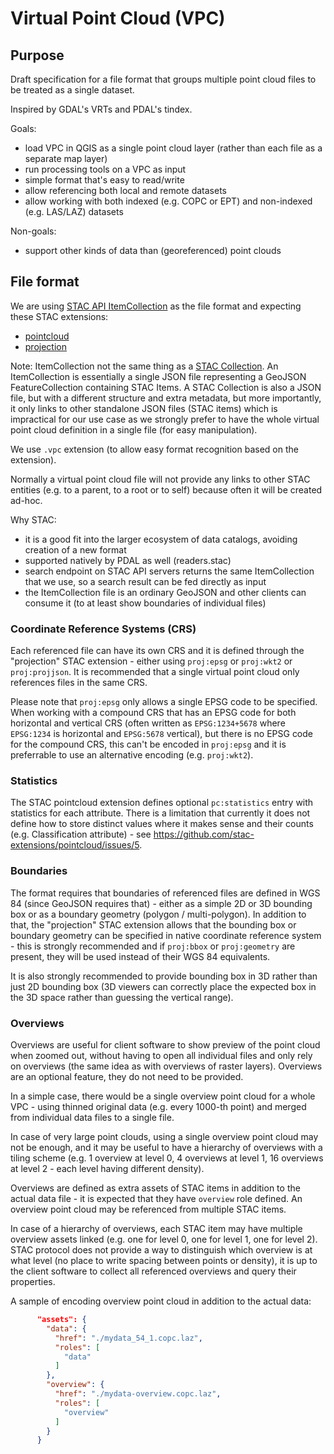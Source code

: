 # Virtual Point Cloud (VPC)

## Purpose

Draft specification for a file format that groups multiple point cloud files to be treated as a single dataset.

Inspired by GDAL's VRTs and PDAL's tindex.

Goals:
- load VPC in QGIS as a single point cloud layer (rather than each file as a separate map layer)
- run processing tools on a VPC as input
- simple format that's easy to read/write
- allow referencing both local and remote datasets
- allow working with both indexed (e.g. COPC or EPT) and non-indexed (e.g. LAS/LAZ) datasets

Non-goals:
- support other kinds of data than (georeferenced) point clouds

## File format

We are using [STAC API ItemCollection](https://github.com/radiantearth/stac-api-spec/blob/main/fragments/itemcollection/README.md) as the file format and expecting these STAC extensions:
 - [pointcloud](https://github.com/stac-extensions/pointcloud/)
 - [projection](https://github.com/stac-extensions/projection/)

Note: ItemCollection not the same thing as a [STAC Collection](https://github.com/radiantearth/stac-spec/blob/master/collection-spec/README.md). An ItemCollection is essentially a single JSON file representing a GeoJSON FeatureCollection containing STAC Items. A STAC Collection is also a JSON file,
but with a different structure and extra metadata, but more importantly, it only links to other standalone JSON files (STAC items) which
is impractical for our use case as we strongly prefer to have the whole virtual point cloud definition in a single file (for easy manipulation).

We use `.vpc` extension (to allow easy format recognition based on the extension).

Normally a virtual point cloud file will not provide any links to other STAC entities (e.g. to a parent, to a root or to self) because often it will be created ad-hoc.

Why STAC:
- it is a good fit into the larger ecosystem of data catalogs, avoiding creation of a new format
- supported natively by PDAL as well (readers.stac)
- search endpoint on STAC API servers returns the same ItemCollection that we use, so a search result can be fed directly as input
- the ItemCollection file is an ordinary GeoJSON and other clients can consume it (to at least show boundaries of individual files)

### Coordinate Reference Systems (CRS)

Each referenced file can have its own CRS and it is defined through the "projection" STAC extension - either using `proj:epsg` or `proj:wkt2` or `proj:projjson`. It is recommended that a single virtual point cloud only references files in the same CRS.

Please note that `proj:epsg` only allows a single EPSG code to be specified. When working with a compound CRS that has an EPSG code for both horizontal and vertical CRS (often written as `EPSG:1234+5678` where `EPSG:1234` is horizontal and `EPSG:5678` vertical), but there is no EPSG code for the compound CRS, this can't be encoded in `proj:epsg` and it is preferrable to use an alternative encoding (e.g. `proj:wkt2`).

### Statistics

The STAC pointcloud extension defines optional `pc:statistics` entry with statistics for each attribute. There is a limitation that currently it does not define how to store distinct values where it makes sense and their counts (e.g. Classification attribute) - see https://github.com/stac-extensions/pointcloud/issues/5.

### Boundaries

The format requires that boundaries of referenced files are defined in WGS 84 (since GeoJSON requires that) - either as a simple 2D or 3D bounding box or as a boundary geometry (polygon / multi-polygon). In addition to that, the "projection" STAC extension allows that the bounding box or boundary geometry can be specified in native coordinate reference system - this is strongly recommended and if `proj:bbox` or `proj:geometry` are present, they will be used instead of their WGS 84 equivalents.

It is also strongly recommended to provide bounding box in 3D rather than just 2D bounding box (3D viewers can correctly place the expected box in the 3D space rather than guessing the vertical range).

### Overviews

Overviews are useful for client software to show preview of the point cloud when zoomed out, without having to open all individual files and only rely on overviews
(the same idea as with overviews of raster layers).
Overviews are an optional feature, they do not need to be provided.

In a simple case, there would be a single overview point cloud for a whole VPC - using thinned original data (e.g. every 1000-th point) and merged from individual data files to a single file.

In case of very large point clouds, using a single overview point cloud may not be enough, and it may be useful to have a hierarchy of overviews with a tiling scheme (e.g.  1 overview at level 0, 4 overviews at level 1, 16 overviews at level 2 - each level having different density).

Overviews are defined as extra assets of STAC items in addition to the actual data file - it is expected that they have `overview` role defined. An overview point cloud may be referenced from multiple STAC items.

In case of a hierarchy of overviews, each STAC item may have multiple overview assets linked (e.g. one for level 0, one for level 1, one for level 2). STAC protocol does not provide a way to distinguish which overview is at what level (no place to write spacing between points or density), it is up to the client software to collect all referenced overviews and query their properties.

A sample of encoding overview point cloud in addition to the actual data:
```json
      "assets": {
        "data": {
          "href": "./mydata_54_1.copc.laz",
          "roles": [
            "data"
          ]
        },
        "overview": {
          "href": "./mydata-overview.copc.laz",
          "roles": [
            "overview"
          ]
        }
      }
```
